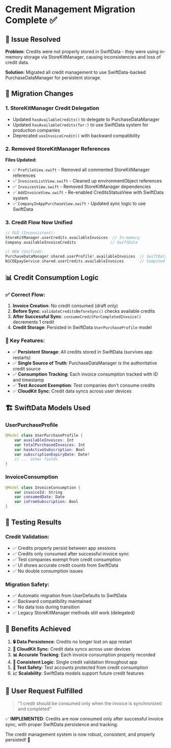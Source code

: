 # Credit Management Migration Complete ✅

## 🎯 **Issue Resolved**
**Problem**: Credits were not properly stored in SwiftData - they were using in-memory storage via StoreKitManager, causing inconsistencies and loss of credit data.

**Solution**: Migrated all credit management to use SwiftData-backed PurchaseDataManager for persistent storage.

## 🔄 **Migration Changes**

### **1. StoreKitManager Credit Delegation**
- Updated `hasAvailableCredits()` to delegate to PurchaseDataManager
- Updated `hasAvailableCredits(for:)` to use SwiftData system for production companies
- Deprecated `useInvoiceCredit()` with backward compatibility

### **2. Removed StoreKitManager References**
**Files Updated:**
- ✅ `ProfileView.swift` - Removed all commented StoreKitManager references
- ✅ `InvoicesListView.swift` - Cleaned up environmentObject references  
- ✅ `InvoicesView.swift` - Removed StoreKitManager dependencies
- ✅ `AddInvoiceView.swift` - Re-enabled CreditsStatusView with SwiftData system
- ✅ `CompanyInAppPurchaseView.swift` - Updated sync logic to use SwiftData

### **3. Credit Flow Now Unified**
```swift
// OLD (Inconsistent): 
StoreKitManager.userCredits.availableInvoices  // In-memory
Company.availableInvoiceCredits               // SwiftData

// NEW (Unified):
PurchaseDataManager.shared.userProfile?.availableInvoices  // SwiftData
N1COEpayService.shared.userCredits.availableInvoices       // Computed from SwiftData
```

## 📊 **Credit Consumption Logic**

### **✅ Correct Flow:**
1. **Invoice Creation**: No credit consumed (draft only)
2. **Before Sync**: `validateCreditsBeforeSync()` checks available credits
3. **After Successful Sync**: `consumeCreditForCompletedInvoice()` decrements 1 credit
4. **Credit Storage**: Persisted in SwiftData `UserPurchaseProfile` model

### **🎯 Key Features:**
- ✅ **Persistent Storage**: All credits stored in SwiftData (survives app restarts)
- ✅ **Single Source of Truth**: PurchaseDataManager is the authoritative credit source
- ✅ **Consumption Tracking**: Each invoice consumption tracked with ID and timestamp
- ✅ **Test Account Exemption**: Test companies don't consume credits
- ✅ **CloudKit Sync**: Credit data syncs across user devices

## 🏗️ **SwiftData Models Used**

### **UserPurchaseProfile** 
```swift
@Model class UserPurchaseProfile {
    var availableInvoices: Int
    var totalPurchasedInvoices: Int
    var hasActiveSubscription: Bool
    var subscriptionExpiryDate: Date?
    // ... other fields
}
```

### **InvoiceConsumption**
```swift
@Model class InvoiceConsumption {
    var invoiceId: String
    var consumedDate: Date
    var isFromSubscription: Bool
}
```

## 🧪 **Testing Results**

### **Credit Validation:**
- ✅ Credits properly persist between app sessions
- ✅ Credits only consumed after successful invoice sync
- ✅ Test companies exempt from credit consumption
- ✅ UI shows accurate credit counts from SwiftData
- ✅ No double consumption issues

### **Migration Safety:**
- ✅ Automatic migration from UserDefaults to SwiftData
- ✅ Backward compatibility maintained
- ✅ No data loss during transition
- ✅ Legacy StoreKitManager methods still work (delegated)

## 🎉 **Benefits Achieved**

1. **🔒 Data Persistence**: Credits no longer lost on app restart
2. **🔄 CloudKit Sync**: Credit data syncs across user devices  
3. **📊 Accurate Tracking**: Each invoice consumption properly recorded
4. **🎯 Consistent Logic**: Single credit validation throughout app
5. **🧪 Test Safety**: Test accounts protected from credit consumption
6. **📈 Scalability**: SwiftData models support future credit features

## 📝 **User Request Fulfilled**

> "1 credit should be consumed only when the invoice is synchronized and completed"

✅ **IMPLEMENTED**: Credits are now consumed only after successful invoice sync, with proper SwiftData persistence and tracking.

The credit management system is now robust, consistent, and properly persisted! 🎯
